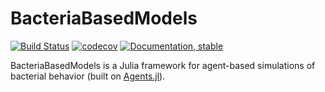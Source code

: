# BacteriaBasedModels

[![Build Status](https://github.com/mastrof/BacteriaBasedModels/workflows/CI/badge.svg)](https://github.com/mastrof/BacteriaBasedModels/actions)
[![codecov](https://codecov.io/gh/mastrof/BacteriaBasedModels/branch/main/graphs/badge.svg)](https://codecov.io/gh/mastrof/BacteriaBasedModels)
[![Documentation, stable](https://img.shields.io/badge/docs-latest-blue.svg)](https://mastrof.github.io/BacteriaBasedModels/dev/)

BacteriaBasedModels is a Julia framework for agent-based simulations of bacterial behavior (built on [Agents.jl](https://github.com/JuliaDynamics/Agents.jl)).